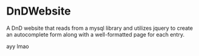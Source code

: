 # DnDWebsite
A DnD website that reads from a mysql library and utilizes jquery to create an autocomplete form along with a well-formatted page for each entry.

ayy lmao
